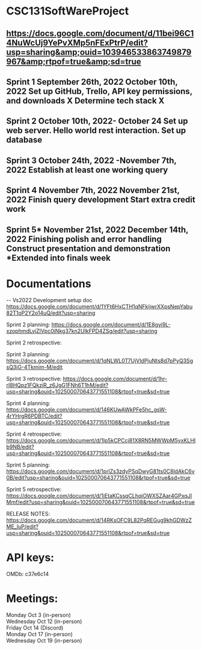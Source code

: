 # CSC131SoftWareProject
https://docs.google.com/document/d/11bei96C14NuWcUj9YePvXMp5nFExPtrP/edit?usp=sharing&amp;ouid=103946533863749879967&amp;rtpof=true&amp;sd=true
----------------------------------------------------------------------------------------------------------------------------------------------------------------------
Sprint 1
September 26th, 2022
October 10th, 2022
Set up GitHub, Trello, API key permissions, and downloads X 
Determine tech stack X 
-----------------------------------------------------------------------------------------------------------------------------------------------------------------------
Sprint 2
October 10th, 2022- October 24
Set up web server. 
Hello world rest interaction.
Set up database
-----------------------------------------------------------------------------------------------------------------------------------------------------------------------
Sprint 3
October 24th, 2022 -November 7th, 2022
Establish at least one working query
-----------------------------------------------------------------------------------------------------------------------------------------------------------------------
Sprint 4
November 7th, 2022
November 21st, 2022
Finish query development
Start extra credit work
-----------------------------------------------------------------------------------------------------------------------------------------------------------------------
Sprint 5*
November 21st, 2022
December 14th, 2022
Finishing polish and error handling
Construct presentation and demonstration
*Extended into finals week
-----------------------------------------------------------------------------------------------------------------------------------------------------------------------
# Documentations
-- Vs2022 Development setup doc https://docs.google.com/document/d/1YFt6HxCTH1qNFkijwrXXpsNepYabu82T1oP2Y2o14uQ/edit?usp=sharing


Sprint 2 planning:  https://docs.google.com/document/d/1E8gyi9L-xzophmdLvjZlVpc0iNkg37kn2UIkFPD4ZSg/edit?usp=sharing

Sprint 2 retrospective:  

Sprint 3 planning:  https://docs.google.com/document/d/1qNLWL0T7UjVldPjuNts8d7pPyQ3SgsQ3jG-4Tkmim-M/edit

Sprint 3 retrospective: https://docs.google.com/document/d/1hr-rI8HQpz1FQkzjR_z6JgG1FNh6T1hM/edit?usp=sharing&ouid=102500070643771551108&rtpof=true&sd=true

Sprint 4 planning: https://docs.google.com/document/d/146KUwAWkPFe5hc_gsW-4rYHrgR6PDBTC/edit?usp=sharing&ouid=102500070643771551108&rtpof=true&sd=true

Sprint 4 retrospective: https://docs.google.com/document/d/1lp5kCPCcj81X8RN5MWWpM5yxKLHIb9NB/edit?usp=sharing&ouid=102500070643771551108&rtpof=true&sd=true

Sprint 5 planning: https://docs.google.com/document/d/1prlZs3zdyPSqDwyG81ts0C8ldAkC6v0B/edit?usp=sharing&ouid=102500070643771551108&rtpof=true&sd=true

Sprint 5 retrospective: https://docs.google.com/document/d/1iEtaKCssqCLhqiOWXSZAar4GPxqJIMmf/edit?usp=sharing&ouid=102500070643771551108&rtpof=true&sd=true

RELEASE NOTES: https://docs.google.com/document/d/14RKsOFC9L82PqREGug9khGDWzZME_luP/edit?usp=sharing&ouid=102500070643771551108&rtpof=true&sd=true

# API keys:
OMDb: c37e6c14

# Meetings:
Monday Oct 3 (in-person)  
Wednesday Oct 12 (in-person)  
Friday Oct 14 (Discord)  
Monday Oct 17 (in-person)  
Wednesday Oct 19 (in-person)
